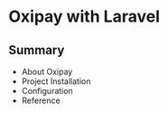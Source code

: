 # Oxipay with Laravel
## Summary

- About Oxipay
- Project Installation
- Configuration
- Reference
